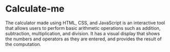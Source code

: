 # Calculate-me
The calculator made using HTML, CSS, and JavaScript is an interactive tool that allows users to perform basic arithmetic operations such as addition, subtraction, multiplication, and division. It has a visual display that shows the numbers and operators as they are entered, and provides the result of the computation.
